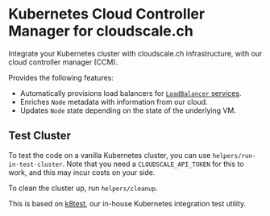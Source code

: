 # Kubernetes Cloud Controller Manager for cloudscale.ch

Integrate your Kubernetes cluster with cloudscale.ch infrastructure, with our cloud controller manager (CCM).

Provides the following features:

* Automatically provisions load balancers for [`LoadBalancer` services](https://kubernetes.io/docs/concepts/services-networking/service/#loadbalancer).
* Enriches `Node` metadata with information from our cloud.
* Updates `Node` state depending on the state of the underlying VM.

## Test Cluster

To test the code on a vanilla Kubernetes cluster, you can use `helpers/run-in-test-cluster`. Note that you need a `CLOUDSCALE_API_TOKEN` for this to work, and this may incur costs on your side.

To clean the cluster up, run `helpers/cleanup`.

This is based on [k8test](https://github.com/cloudscale-ch/k8test), our in-house Kubernetes integration test utility.
